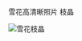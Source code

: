 


雪花高清晰照片
枝晶

![雪花枝晶](https://petapixel.com/assets/uploads/2020/11/These-Are-the-Highest-Resolution-Photos-of-Snowflakes-Ever-Captured.jpg)